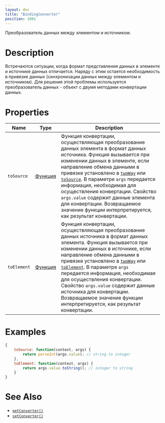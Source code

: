 ```yaml
---
layout: doc
title: "BindingConverter"
position: 1001
---
```


Преобразователь данных между элементом и источником.

# Description

Встречаются ситуации, когда формат представления данных в элементе и источнике данных отличается.
Наряду с этим остается необходимость в привязке данных (синхронизации данных между элементом и
источником). Для решения этой проблемы используется преобразователь данных - объект с двумя
методами конвертации данных.

# Properties

|Name|Type|Description|
|----|----|-----------|
|`toSource`|[Функция](../../Script/)|Функция конвертации, осуществляющая преобразование данных элемента в формат данных источника. Функция вызывается при изменении данных в элементе, если направление обмена данными в привязке установлено в [`twoWay`](../BindingMode/) или [`toSource`](../BindingMode/). В параметре `args` передается информация, необходимая для осуществления конвертации. Свойство `args.value` содержит данные элемента для конвертации. Возвращаемое значение функции интерпретируется, как результат конвертации.|
|`toElement`|[Функция](../../Script/)|Функция конвертации, осуществляющая преобразование данных источника в формат данных элемента. Функция вызывается при изменении данных в источнике, если направление обмена данными в привязке установлено в [`twoWay`](../BindingMode/) или [`toElement`](../BindingMode/). В параметре `args` передается информация, необходимая для осуществления конвертации. Свойство `args.value` содержит данные источника для конвертации. Возвращаемое значение функции интерпретируется, как результат конвертации.|

# Examples

```js
{
    toSource: function(context, args) {
        return parseInt(args.value); // string to integer
    },
    toElement: function(context, args) {
        return args.value.toString(); // integer to string
    }
}
```

# See Also

* [`getConverter()`](../DataBinding.getConverter/)
* [`setConverter()`](../DataBinding.setConverter/)
